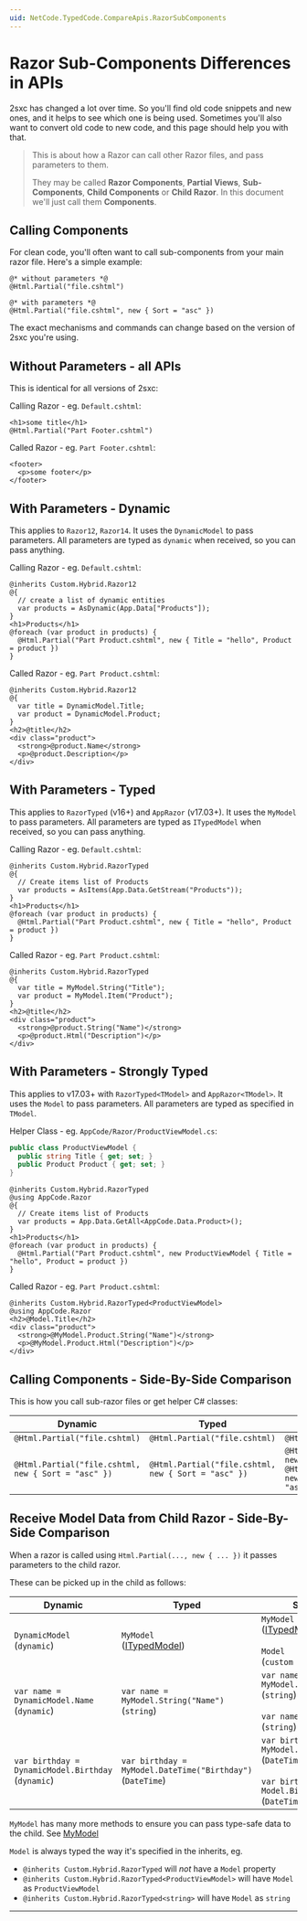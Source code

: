 ```yaml
---
uid: NetCode.TypedCode.CompareApis.RazorSubComponents
---
```


# Razor Sub-Components  Differences in APIs

2sxc has changed a lot over time.
So you'll find old code snippets and new ones, and it helps to see which one is being used.
Sometimes you'll also want to convert old code to new code, and this page should help you with that.

> This is about how a Razor can call other Razor files, and pass parameters to them.
> 
> They may be called **Razor Components**, **Partial Views**, **Sub-Components**, **Child Components** or **Child Razor**.
> In this document we'll just call them **Components**.

## Calling Components

For clean code, you'll often want to call sub-components from your main razor file.
Here's a simple example:

```razor
@* without parameters *@
@Html.Partial("file.cshtml")

@* with parameters *@
@Html.Partial("file.cshtml", new { Sort = "asc" })
```

The exact mechanisms and commands can change based on the version of 2sxc you're using.

## Without Parameters - all APIs

This is identical for all versions of 2sxc:

Calling Razor - eg. `Default.cshtml`:

```razor
<h1>some title</h1>
@Html.Partial("Part Footer.cshtml")
```

Called Razor - eg. `Part Footer.cshtml`:

```razor
<footer>
  <p>some footer</p>
</footer>
```

## With Parameters - Dynamic

This applies to `Razor12`, `Razor14`.
It uses the `DynamicModel` to pass parameters.
All parameters are typed as `dynamic` when received, so you can pass anything.

Calling Razor - eg. `Default.cshtml`:

```razor
@inherits Custom.Hybrid.Razor12
@{
  // create a list of dynamic entities
  var products = AsDynamic(App.Data["Products"]);
}
<h1>Products</h1>
@foreach (var product in products) {
  @Html.Partial("Part Product.cshtml", new { Title = "hello", Product = product })
}
```

Called Razor - eg. `Part Product.cshtml`:

```razor
@inherits Custom.Hybrid.Razor12
@{
  var title = DynamicModel.Title;
  var product = DynamicModel.Product;
}
<h2>@title</h2>
<div class="product">
  <strong>@product.Name</strong>
  <p>@product.Description</p>
</div>
```

## With Parameters - Typed

This applies to `RazorTyped` (v16+) and `AppRazor` (v17.03+).
It uses the `MyModel` to pass parameters.
All parameters are typed as `ITypedModel` when received, so you can pass anything.

Calling Razor - eg. `Default.cshtml`:

```razor
@inherits Custom.Hybrid.RazorTyped
@{
  // Create items list of Products
  var products = AsItems(App.Data.GetStream("Products"));
}
<h1>Products</h1>
@foreach (var product in products) {
  @Html.Partial("Part Product.cshtml", new { Title = "hello", Product = product })
}
```

Called Razor - eg. `Part Product.cshtml`:

```razor
@inherits Custom.Hybrid.RazorTyped
@{
  var title = MyModel.String("Title");
  var product = MyModel.Item("Product");
}
<h2>@title</h2>
<div class="product">
  <strong>@product.String("Name")</strong>
  <p>@product.Html("Description")</p>
</div>
```

## With Parameters - Strongly Typed

This applies to v17.03+ with `RazorTyped<TModel>` and `AppRazor<TModel>`.
It uses the `Model` to pass parameters.
All parameters are typed as specified in `TModel`.

Helper Class - eg. `AppCode/Razor/ProductViewModel.cs`:

```csharp
public class ProductViewModel {
  public string Title { get; set; }
  public Product Product { get; set; }
}
```

```razor
@inherits Custom.Hybrid.RazorTyped
@using AppCode.Razor
@{
  // Create items list of Products
  var products = App.Data.GetAll<AppCode.Data.Product>();
}
<h1>Products</h1>
@foreach (var product in products) {
  @Html.Partial("Part Product.cshtml", new ProductViewModel { Title = "hello", Product = product })
}
```

Called Razor - eg. `Part Product.cshtml`:

```razor
@inherits Custom.Hybrid.RazorTyped<ProductViewModel>
@using AppCode.Razor
<h2>@Model.Title</h2>
<div class="product">
  <strong>@MyModel.Product.String("Name")</strong>
  <p>@MyModel.Product.Html("Description")</p>
</div>
```

## Calling Components - Side-By-Side Comparison

This is how you call sub-razor files or get helper C# classes:

| Dynamic | Typed | Strongly Typed
| --- | --- | ---
| `@Html.Partial("file.cshtml)` | `@Html.Partial("file.cshtml)` | `@Html.Partial("file.cshtml)`
| `@Html.Partial("file.cshtml, new { Sort = "asc" })` | `@Html.Partial("file.cshtml, new { Sort = "asc" })` | `@Html.Partial("file.cshtml, new { Sort = "asc" })` <br> `@Html.Partial("file.cshtml, new SomeModel { Sort = "asc" })`


## Receive Model Data from Child Razor - Side-By-Side Comparison

When a razor is called using `Html.Partial(..., new { ... })` it passes parameters to the child razor.

These can be picked up in the child as follows:

| Dynamic | Typed | Strongly Typed
| --- | --- | ---
| `DynamicModel` <br> (`dynamic`) | `MyModel` <br> ([ITypedModel]) | `MyModel` <br> ([ITypedModel]) <br><br> `Model` <br> (`custom type`)
| `var name = DynamicModel.Name` <br> (`dynamic`) | `var name = MyModel.String("Name")` <br> (`string`) | `var name = MyModel.String("Name")` <br> (`string`) <br><br> `var name = Model.Name` <br> (`string`)
| `var birthday = DynamicModel.Birthday` <br> (`dynamic`) | `var birthday = MyModel.DateTime("Birthday")` <br> (`DateTime`) | `var birthday = MyModel.DateTime("Birthday")` <br> (`DateTime`) <br><br> `var birthday = Model.Birthday` <br> (`DateTime`)

`MyModel` has many more methods to ensure you can pass type-safe data to the child.
See [MyModel](xref:ToSic.Sxc.Code.ITypedModel)

`Model` is always typed the way it's specified in the inherits, eg.

* `@inherits Custom.Hybrid.RazorTyped` will _not_ have a `Model` property
* `@inherits Custom.Hybrid.RazorTyped<ProductViewModel>` will have `Model` as `ProductViewModel`
* `@inherits Custom.Hybrid.RazorTyped<string>` will have `Model` as `string`




---

[ITypedModel]: xref:ToSic.Sxc.Code.ITypedModel
